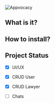 ![Appvocacy](https://i.imgur.com/yAVX7uP.png)

## What is it?

## How to install?



## Project Status
- [x] UI/UX
- [x] CRUD User
- [x] CRUD Lawyer
- [ ] Chats


